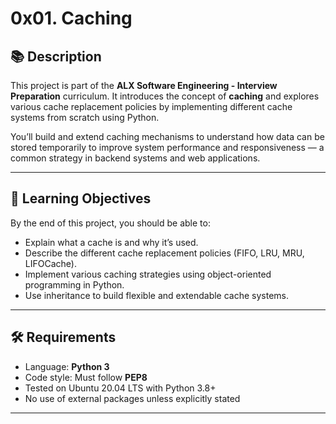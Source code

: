 # 0x01. Caching

## 📚 Description

This project is part of the **ALX Software Engineering - Interview Preparation** curriculum. It introduces the concept of **caching** and explores various cache replacement policies by implementing different cache systems from scratch using Python.

You’ll build and extend caching mechanisms to understand how data can be stored temporarily to improve system performance and responsiveness — a common strategy in backend systems and web applications.

---

## 🎯 Learning Objectives

By the end of this project, you should be able to:

- Explain what a cache is and why it’s used.
- Describe the different cache replacement policies (FIFO, LRU, MRU, LIFOCache).
- Implement various caching strategies using object-oriented programming in Python.
- Use inheritance to build flexible and extendable cache systems.

---

## 🛠️ Requirements

- Language: **Python 3**
- Code style: Must follow **PEP8**
- Tested on Ubuntu 20.04 LTS with Python 3.8+
- No use of external packages unless explicitly stated

---

